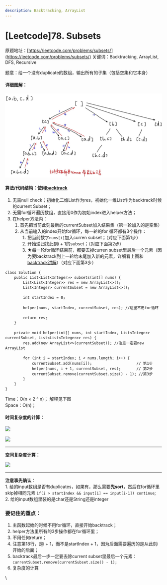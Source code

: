 ```yaml
---
description: Backtracking, ArrayList
---
```


# \[Leetcode]78. Subsets

原题地址：[https://leetcode.com/problems/subsets/](https://leetcode.com/problems/subsets/) 关键词：Backtracking, ArrayList, DFS, Recursive

题意：给一个没有duplicate的数组，输出所有的子集（包括空集和它本身）



#### 详细图解：

![](../../.gitbook/assets/Picture1.jpg)



#### 算法/代码结构：使用[backtrack](https://bhnigw.gitbook.io/1/backtrack-mo-ban)

1. 无需null check；初始化二维List作为res，初始化一维List作为backtrack时候的current Subset；
2. 无需for循环遍历数组，直接用0作为初始index进入helper方法；
3. 在helper方法内：
   1. 首先把当前此刻最新的currentSubset加入结果集（第一轮加入的是空集）
   2. 从当前输入的index开始for循环，每一轮的for 循环都有3个操作：
      1. 把当前数字`nums[i]`加入curren subset；（对应下面第1步）
      2. 开始递归找此刻i + 1的subset；（对应下面第2步）
      3. ★每一轮for循环结束前，都要去掉curren subset里最后一个元素（因为要backtrack到上一轮给末尾加入新的元素，详细看上图和[backtrack讲解](https://bhnigw.gitbook.io/1/backtrack-mo-ban)）（对应下面第3步）

```
class Solution {
    public List<List<Integer>> subsets(int[] nums) {
        List<List<Integer>> res = new ArrayList<>();
        List<Integer> currentSubset = new ArrayList<>();
        
        int startIndex = 0;
        
        helper(nums, startIndex, currentSubset, res); //这里不用for循环
        
        return res;
    }
    
    private void helper(int[] nums, int startIndex, List<Integer> currentSubset, List<List<Integer>> res) {
        res.add(new ArrayList<>(currentSubset)); //注意一定要new ArrayList
        
        for (int i = startIndex; i < nums.length; i++) {
            currentSubset.add(nums[i]);                    // 第1步
            helper(nums, i + 1, currentSubset, res);       // 第2步
            currentSubset.remove(currentSubset.size() - 1); //第3步
        }
    }
}
```

Time：O(n × 2 ^ n)； 解释见下图\
Space：O(n)；

#### 时间复杂度的计算：

![](../../.gitbook/assets/IMG\_6389.jpg)

![](../../.gitbook/assets/IMG\_6391.jpg)

****

**空间复杂度计算：**

![](../../.gitbook/assets/IMG\_6393.jpg)

****

**注意事先确认**：\
1\. 给的input数组是否有duplicates，如果有，那么需要**先sort**，然后在for循环里skip掉相同元素 `if(i > startIndex && input[i] == input[i-1]) continue`;\
2\. 给的input数组里装的是char还是String还是integer



### 要记住的重点：

1. 主函数起始的时候不用for循环，直接开始backtrack；
2. helper方法里所有的3步操作都在for循环里；
3. 不用任何return；
4. 注意第18行，是i + 1，而不是startIndex + 1，因为后面需要遍历的是从此刻i开始的后面；
5. backtrack最后一步一定要去除current subset里最后一个元素：`currentSubset.remove(currentSubset.size() - 1);`
6. 复杂度的计算





\


